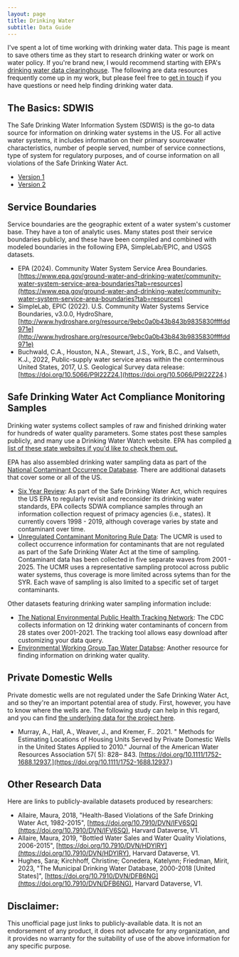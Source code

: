```yaml
---
layout: page
title: Drinking Water
subtitle: Data Guide 
---
```


I've spent a lot of time working with drinking water data. This page is meant to save others time as they start to research drinking water or work on water policy. If you're brand new, I would recommend starting with EPA's [drinking water data clearinghouse](https://www.epa.gov/DWdata). The following are data resources frequently come up in my work, but please feel free to [get in touch](mailto:austin.wes@epa.gov) if you have questions or need help finding drinking water data. 


## The Basics: SDWIS

The Safe Drinking Water Information System (SDWIS) is the go-to data source for information on drinking water systems in the US. For all active water systems, it includes information on their primary sourcewater characteristics, number of people served, number of service connections, type of system for regulatory purposes, and of course information on all violations of the Safe Drinking Water Act.     
  - [Version 1](https://sdwis.epa.gov/ords/sfdw_pub/r/sfdw/sdwis_fed_reports_public/200) 
  - [Version 2](https://obipublic.epa.gov/analytics/saw.dll?PortalPages&PortalPath=/shared/SFDW/_portal/Public&Page=Summary)


## Service Boundaries

Service boundaries are the geographic extent of a water system's customer base. They have a ton of analytic uses. Many states post their service boundaries publicly, and these have been compiled and combined with modeled boundaries in the following EPA, SimpleLab/EPIC, and USGS datasets.
- EPA (2024). Community Water System Service Area Boundaries. [https://www.epa.gov/ground-water-and-drinking-water/community-water-system-service-area-boundaries?tab=resources](https://www.epa.gov/ground-water-and-drinking-water/community-water-system-service-area-boundaries?tab=resources)
- SimpleLab, EPIC (2022). U.S. Community Water Systems Service Boundaries, v3.0.0, HydroShare, [http://www.hydroshare.org/resource/9ebc0a0b43b843b9835830ffffdd971e](http://www.hydroshare.org/resource/9ebc0a0b43b843b9835830ffffdd971e)
- Buchwald, C.A., Houston, N.A., Stewart, J.S., York, B.C., and Valseth, K.J., 2022, Public-supply water service areas within the conterminous United States, 2017, U.S. Geological Survey data release: [https://doi.org/10.5066/P9I22Z24.](https://doi.org/10.5066/P9I22Z24.) 


## Safe Drinking Water Act Compliance Monitoring Samples

Drinking water systems collect samples of raw and finished drinking water for hundreds of water quality parameters. Some states post these samples publicly, and many use a Drinking Water Watch website. EPA has compiled [a list of these state websites if you'd like to check them out.](https://www.epa.gov/DWdata/primacy-agency-drinking-water-data) 

EPA has also assembled drinking water sampling data as part of the [National Contaminant Occurrence Database](https://www.epa.gov/sdwa/national-contaminant-occurrence-database-ncod). 
There are additional datasets that cover some or all of the US. 
- [Six Year Review](https://www.epa.gov/dwsixyearreview): As part of the Safe Drinking Water Act, which requires the US EPA to regularly revisit and reconsider its drinking water standards, EPA collects SDWA compliance samples through an information collection request of primacy agencies (i.e., states). It currently covers 1998 - 2019, although coverage varies by state and contaminant over time. 
- [Unregulated Contaminant Monitoring Rule Data](https://www.epa.gov/dwucmr/occurrence-data-unregulated-contaminant-monitoring-rule#5): The UCMR is used to collect occurrence information for contaminants that are not regulated as part of the Safe Drinking Water Act at the time of sampling. Contaminant data has been collected in five separate waves from 2001 - 2025. The UCMR uses a representative sampling protocol across public water systems, thus coverage is more limited across sytems than for the SYR. Each wave of sampling is also limited to a specific set of target contaminants. 
 
Other datasets featuring drinking water sampling information include:
- [The National Environmental Public Health Tracking Network](https://ephtracking.cdc.gov/DataExplorer/): The CDC collects information on 12 drinking water contaminants of concern from 28 states over 2001-2021. The tracking tool allows easy download after customizing your data query. 
- [Environmental Working Group Tap Water Databse](https://www.ewg.org/tapwater/): Another resource for finding information on drinking water quality.   



## Private Domestic Wells 

Private domestic wells are not regulated under the Safe Drinking Water Act, and so they're an important potential area of study. First, however, you have to know where the wells are. The following study can help in this regard, and you can find [the underlying data for the project here](https://epa.maps.arcgis.com/apps/webappviewer/index.html?id=7ffe9ca0a2044e9c8e2b8f256c99525f). 
- Murray, A., Hall, A., Weaver, J., and Kremer, F.. 2021. " Methods for Estimating Locations of Housing Units Served by Private Domestic Wells in the United States Applied to 2010." Journal of the American Water Resources Association 57( 5): 828– 843. [https://doi.org/10.1111/1752-1688.12937.](https://doi.org/10.1111/1752-1688.12937.)


## Other Research Data 

Here are links to publicly-available datasets produced by researchers:
- Allaire, Maura, 2018, "Health-Based Violations of the Safe Drinking Water Act, 1982-2015", [https://doi.org/10.7910/DVN/IFV6SQ](https://doi.org/10.7910/DVN/IFV6SQ), Harvard Dataverse, V1.
- Allaire, Maura, 2019, "Bottled Water Sales and Water Quality Violations, 2006-2015", [https://doi.org/10.7910/DVN/HDYIRY](https://doi.org/10.7910/DVN/HDYIRY), Harvard Dataverse, V1.
- Hughes, Sara; Kirchhoff, Christine; Conedera, Katelynn; Friedman, Mirit, 2023, "The Municipal Drinking Water Database, 2000-2018 [United States]", [https://doi.org/10.7910/DVN/DFB6NG](https://doi.org/10.7910/DVN/DFB6NG), Harvard Dataverse, V1.


## Disclaimer: 
This unofficial page just links to publicly-available data. It is not an endorsement of any product, it does not advocate for any organization, and it provides no warranty for the suitability of use of the above information for any specific purpose. 


